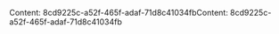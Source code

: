 <span data-ttu-id="3f56c-101">Content: 8cd9225c-a52f-465f-adaf-71d8c41034fb</span><span class="sxs-lookup"><span data-stu-id="3f56c-101">Content: 8cd9225c-a52f-465f-adaf-71d8c41034fb</span></span>